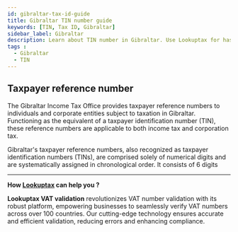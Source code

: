 ```yaml
---
id: gibraltar-tax-id-guide
title: Gibraltar TIN number guide
keywords: [TIN, Tax ID, Gibraltar]
sidebar_label: Gibraltar
description: Learn about TIN number in Gibraltar. Use Lookuptax for hassle-free tax id validation in Gibraltar and other 100+ countries
tags : 
  - Gibraltar
  - TIN
---
```


 ## Taxpayer reference number

 The Gibraltar Income Tax Office provides taxpayer reference numbers to individuals and corporate entities subject to taxation in Gibraltar. Functioning as the equivalent of a taxpayer identification number (TIN), these reference numbers are applicable to both income tax and corporation tax. 

Gibraltar's taxpayer reference numbers, also recognized as taxpayer identification numbers (TINs), are comprised solely of numerical digits and are systematically assigned in chronological order. It consists of 6 digits

----
**How [Lookuptax](https://lookuptax.com/) can help you ?**

**Lookuptax VAT validation** revolutionizes VAT number validation with its robust platform, empowering businesses to seamlessly verify VAT numbers across over 100 countries. Our cutting-edge technology ensures accurate and efficient validation, reducing errors and enhancing compliance.
